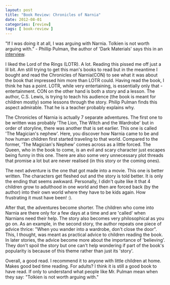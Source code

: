 ```yaml
---
layout: post
title: "Book Review: Chronicles of Narnia"
date: 2012-08-01
categories: [review]
tags: [ book-review ]
---
```


"If I was doing it at all, I was arguing with Narnia. Tolkien is not worth arguing with.” - Phillip Pulman, the author of 'Dark Materials' says this in an [interview](http://www.moreintelligentlife.com/node/697). 

I liked the Lord of the Rings (LOTR). A lot. Reading this pissed me off just a lil bit. Am still trying to get this man's books to read but in the meantime I bought and read the Chronicles of Narnia(CON) to see what it was about the book that impressed him more than LOTR could. Having read the book, I think he has a point. LOTR, while very entertaining, is essentially only that - entertainment. CON on the other hand is both a story and a lesson. The author, C.S. Lewis, is trying to teach his audience (the book is meant for children mostly) some lessons through the story. Philip Pulman finds this aspect admirable. That he is a teacher probably explains why.

The Chronicles of Narnia is actually 7 separate adventures. The first one to be written was probably 'The Lion, The Witch and the Wardrobe' but in order of storyline, there was another that is set earlier. This one is called 'The Magician's nephew'. Here, you discover how Narnia came to be and how human children first started traveling to that world. Compared to the former, 'The Magician's Nephew' comes across as a little forced. The Queen, who in the book to come, is an evil and scary character just escapes being funny in this one. There are also some very unnecessary plot threads that promise a lot but are never realised (in this story or the coming ones).

The next adventure is the one that got made into a movie. This one is better written. The characters get fleshed out and the story is told better. It is only the ending that seems awkward. Personally, I didn't quite like it that 4 children grow to adulthood in one world and then are forced back (by the author) into their own world where they have to be kids again. How frustrating it must have been! :).

After that, the adventures become shorter. The children who come into Narnia are there only for a few days at a time and are 'called' when Narnians need their help. The story also becomes very philosophical as you go on. As an example, in the second story, the author repeats one piece of advice thrice: "When you wander into a wardrobe, don't close the door". This, I thought, was meant as practical advice to children reading the book. In later stories, the advice become more about the importance of 'believing'. They don't spoil the story but one can't help wondering if part of the book's popularity is because of this theme rather than just its 'story'. 

Overall, a good read. I recommend it to anyone with little children at home. Makes good bed time reading. For adults? I think it is still a good book to have read. If only to understand what people like Mr. Pulman mean when they say: "Tolkien is not worth arguing with."

